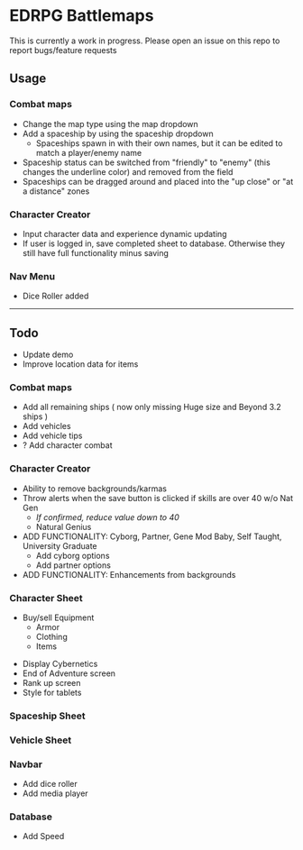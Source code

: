 # EDRPG Battlemaps
This is currently a work in progress. Please open an issue on this repo to report bugs/feature requests

## Usage
### Combat maps
- Change the map type using the map dropdown
- Add a spaceship by using the spaceship dropdown
  - Spaceships spawn in with their own names, but it can be edited to match a player/enemy name
- Spaceship status can be switched from "friendly" to "enemy" (this changes the underline color) and removed from the field
- Spaceships can be dragged around and placed into the "up close" or "at a distance" zones

### Character Creator
- Input character data and experience dynamic updating
- If user is logged in, save completed sheet to database. Otherwise they still have full functionality minus saving

### Nav Menu
- Dice Roller added


______________________________________________________________________
## Todo
- Update demo
- Improve location data for items

### Combat maps
- Add all remaining ships ( now only missing Huge size and Beyond 3.2 ships )
- Add vehicles
- Add vehicle tips
- ? Add character combat

### Character Creator
- Ability to remove backgrounds/karmas
- Throw alerts when the save button is clicked if skills are over 40 w/o Nat Gen
  - *If confirmed, reduce value down to 40*
  - Natural Genius
- ADD FUNCTIONALITY: Cyborg, Partner, Gene Mod Baby, Self Taught, University Graduate
  - Add cyborg options
  - Add partner options
- ADD FUNCTIONALITY: Enhancements from backgrounds

### Character Sheet
<!-- - Able to save equipment -->
<!-- - Fix fire weapon -->
<!-- - Display backgrounds -->
- Buy/sell Equipment
    <!-- - Ranged -->
    <!-- - Melee -->
    <!-- - Grenades -->
    - Armor
    - Clothing
    - Items
<!-- - Display Enhancements -->
- Display Cybernetics
- End of Adventure screen
- Rank up screen
- Style for tablets

### Spaceship Sheet

### Vehicle Sheet

### Navbar
- Add dice roller
- Add media player

### Database
- Add Speed